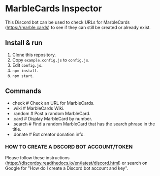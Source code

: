 # MarbleCards Inspector
This Discord bot can be used to check URLs for MarbleCards (https://marble.cards) to see if they can still be created or already exist.

## Install & run
1. Clone this repository.
2. Copy `example.config.js` to `config.js`.
3. Edit `config.js`.
3. `npm install`.
4. `npm start`.

## Commands
- check <url> # Check an URL for MarbleCards.
- .wiki # MarbleCards Wiki.
- .random # Post a random MarbleCard.
- .card <number># Display MarbleCard by number.
- .search <phrase># Find a random MarbleCard that has the search phrase in the title.
- .donate # Bot creator donation info.

### HOW TO CREATE A DSCORD BOT ACCOUNT/TOKEN

Please follow these instructions (https://discordpy.readthedocs.io/en/latest/discord.html) or search on Google for "How do I create a Discord bot account and key".
